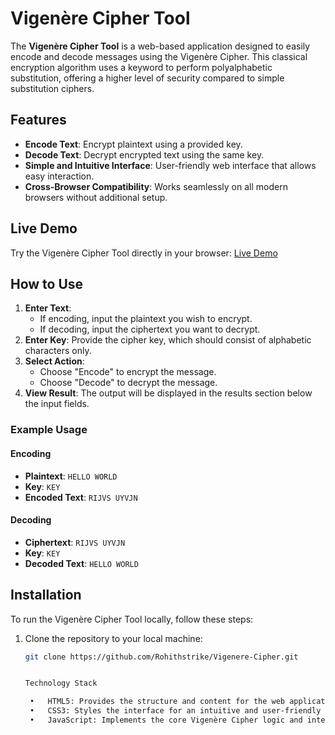 # Vigenère Cipher Tool

The **Vigenère Cipher Tool** is a web-based application designed to easily encode and decode messages using the Vigenère Cipher. This classical encryption algorithm uses a keyword to perform polyalphabetic substitution, offering a higher level of security compared to simple substitution ciphers.

## Features

- **Encode Text**: Encrypt plaintext using a provided key.  
- **Decode Text**: Decrypt encrypted text using the same key.  
- **Simple and Intuitive Interface**: User-friendly web interface that allows easy interaction.  
- **Cross-Browser Compatibility**: Works seamlessly on all modern browsers without additional setup.  

## Live Demo

Try the Vigenère Cipher Tool directly in your browser: [Live Demo](https://rohithstrike.github.io/Vigenere-Cipher/)  

## How to Use

1. **Enter Text**:  
   - If encoding, input the plaintext you wish to encrypt.  
   - If decoding, input the ciphertext you want to decrypt.  
2. **Enter Key**: Provide the cipher key, which should consist of alphabetic characters only.  
3. **Select Action**:  
   - Choose "Encode" to encrypt the message.  
   - Choose "Decode" to decrypt the message.  
4. **View Result**: The output will be displayed in the results section below the input fields.  

### Example Usage

#### Encoding
- **Plaintext**: `HELLO WORLD`  
- **Key**: `KEY`  
- **Encoded Text**: `RIJVS UYVJN`  

#### Decoding
- **Ciphertext**: `RIJVS UYVJN`  
- **Key**: `KEY`  
- **Decoded Text**: `HELLO WORLD`  

## Installation

To run the Vigenère Cipher Tool locally, follow these steps:  

1. Clone the repository to your local machine:  
   ```bash
   git clone https://github.com/Rohithstrike/Vigenere-Cipher.git


   Technology Stack

	•	HTML5: Provides the structure and content for the web application.
	•	CSS3: Styles the interface for an intuitive and user-friendly experience.
	•	JavaScript: Implements the core Vigenère Cipher logic and interactivity.


